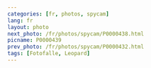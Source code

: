 ```yaml
---
categories: [fr, photos, spycam]
lang: fr
layout: photo
next_photo: /fr/photos/spycam/P0000438.html
picname: P0000439
prev_photo: /fr/photos/spycam/P0000432.html
tags: [Fotofalle, Leopard]
---
```

